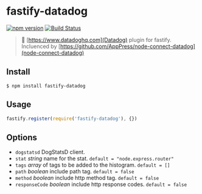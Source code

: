 # fastify-datadog

[![npm version](https://badge.fury.io/js/fastify-datadog.svg)](https://badge.fury.io/js/fastify-datadog) [![Build Status](https://travis-ci.org/herrmannplatz/fastify-datadog.svg?branch=master)](https://travis-ci.org/herrmannplatz/fastify-datadog)

> 🐶 [https://www.datadoghq.com](Datadog) plugin for fastify. Incluenced by [https://github.com/AppPress/node-connect-datadog](node-connect-datadog)

## Install
```
$ npm install fastify-datadog
```

## Usage

```js
fastify.register(require('fastify-datadog'), {})
```

## Options

* `dogstatsd` DogStatsD client.
* `stat` *string* name for the stat. `default = "node.express.router"`
* `tags` *array* of tags to be added to the histogram. `default = []`
* `path` *boolean* include path tag. `default = false`
* `method` *boolean* include http method tag. `default = false`
* `responseCode` *boolean* include http response codes. `default = false`
